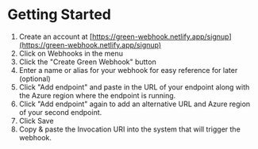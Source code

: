 # Getting Started

1. Create an account at [https://green-webhook.netlify.app/signup](https://green-webhook.netlify.app/signup)
2. Click on Webhooks in the menu
3. Click the "Create Green Webhook" button
4. Enter a name or alias for your webhook for easy reference for later (optional)
5. Click "Add endpoint" and paste in the URL of your endpoint along with the Azure region where the endpoint is running.
6. Click "Add endpoint" again to add an alternative URL and Azure region of your second endpoint.
7. Click Save
8. Copy & paste the Invocation URI into the system that will trigger the webhook.
